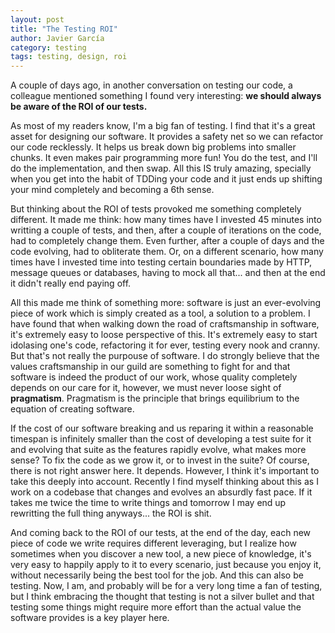 ```yaml
---
layout: post
title: "The Testing ROI"
author: Javier García
category: testing
tags: testing, design, roi
---
```


A couple of days ago, in another conversation on testing our code, a colleague
mentioned something I found very interesting: **we should always be aware of
the ROI of our tests.**

As most of my readers know, I'm a big fan of testing. I find that it's a great
asset for designing our software. It provides a safety net so we can refactor
our code recklessly. It helps us break down big problems into smaller chunks.
It even makes pair programming more fun! You do the test, and I'll do the
implementation, and then swap.  All this IS truly amazing, specially when you
get into the habit of TDDing your code and it just ends up shifting your
mind completely and becoming a 6th sense.

But thinking about the ROI of tests provoked me something completely different.
It made me think: how many times have I invested 45 minutes into writting a
couple of tests, and then, after a couple of iterations on the code, had to
completely change them. Even further, after a couple of days and the code
evolving, had to obliterate them. Or, on a different scenario, how many times
have I invested time into testing certain boundaries made by HTTP, message
queues or databases, having to mock all that... and then at the end it didn't
really end paying off.

All this made me think of something more: software is just an ever-evolving
piece of work which is simply created as a tool, a solution to a problem.
I have found that when walking down the road of craftsmanship in software,
it's extremely easy to loose perspective of this. It's extremely easy to start
idolasing one's code, refactoring it for ever, testing every nook and cranny.
But that's not really the purpouse of software. I do strongly believe that the
values craftsmanship in our guild are something to fight for and that software
is indeed the product of our work, whose quality completely depends on our care
for it, however, we must never loose sight of **pragmatism**. Pragmatism is the
principle that brings equilibrium to the equation of creating software.

If the cost of our software breaking and us reparing it within a reasonable
timespan is infinitely smaller than the cost of developing a test suite for it
and evolving that suite as the features rapidly evolve, what makes more sense?
To fix the code as we grow it, or to invest in the suite? Of course, there is
not right answer here. It depends. However, I think it's important to take this
deeply into account. Recently I find myself thinking about this as I work on a
codebase that changes and evolves an absurdly fast pace. If it takes me twice
the time to write things and tomorrow I may end up rewritting the full thing
anyways... the ROI is shit.

And coming back to the ROI of our tests, at the end of the day, each new piece
of code we write requires different leveraging, but I realize how sometimes
when you discover a new tool, a new piece of knowledge, it's very easy to
happily apply to it to every scenario, just because you enjoy it, without
necessarily being the best tool for the job. And this can also be testing. Now,
I am, and probably will be for a very long time a fan of testing, but I think
embracing the thought that testing is not a silver bullet and that testing some
things might require more effort than the actual value the software provides is
a key player here.
